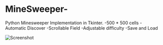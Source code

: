 # MineSweeper-
Python Minesweeper Implementation in Tkinter.
-500 * 500 cells
-Automatic Discover
-Scrollable Field
-Adjustable difficulty
-Save and Load

![Screenshot](https://github.com/stailx/MineSweeper-/tree/main/ReadMe/screenshot.png)

